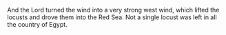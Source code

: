 And the Lord turned the wind into a very strong west wind, which lifted the locusts and drove them into the Red Sea. Not a single locust was left in all the country of Egypt.
